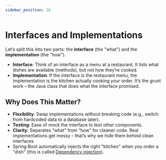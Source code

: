 ```yaml
---
sidebar_position: 10
---
```


# Interfaces and Implementations

Let’s split this into two parts: the **interface** (the "what") and the **implementation** (the "how").

* **Interface**: Think of an interface as a menu at a restaurant. It lists what dishes are available (methods), but not how they’re cooked.
* **Implementation**: If the interface is the restaurant menu, the implementation is the kitchen actually cooking your order. It’s the grunt work – the Java class that does what the interface promised.

## Why Does This Matter?

* **Flexibility**: Swap implementations without breaking code (e.g., switch from hardcoded data to a database later).
* **Testing**: Ease of mock the interface to test other components.
* **Clarity**: Separates “what” from “how” for cleaner code. Real implementations get messy – that’s why we hide them behind clean interfaces
* Spring Boot automatically injects the right "kitchen" when you order a "dish" (this is called [Dependency injection](/spring-boot-in-a-nutshell/dependency-injection)).